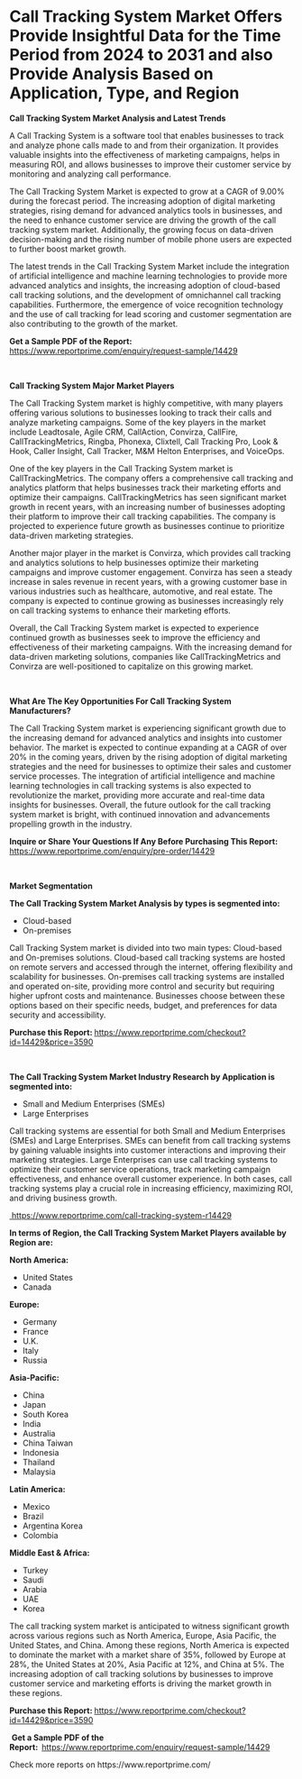 <p><h1>Call Tracking System Market Offers Provide Insightful Data for the Time Period from 2024 to 2031 and also Provide Analysis Based on Application, Type, and Region</h1></p><p><strong>Call Tracking System Market Analysis and Latest Trends</strong></p>
<p><p>A Call Tracking System is a software tool that enables businesses to track and analyze phone calls made to and from their organization. It provides valuable insights into the effectiveness of marketing campaigns, helps in measuring ROI, and allows businesses to improve their customer service by monitoring and analyzing call performance.</p><p>The Call Tracking System Market is expected to grow at a CAGR of 9.00% during the forecast period. The increasing adoption of digital marketing strategies, rising demand for advanced analytics tools in businesses, and the need to enhance customer service are driving the growth of the call tracking system market. Additionally, the growing focus on data-driven decision-making and the rising number of mobile phone users are expected to further boost market growth.</p><p>The latest trends in the Call Tracking System Market include the integration of artificial intelligence and machine learning technologies to provide more advanced analytics and insights, the increasing adoption of cloud-based call tracking solutions, and the development of omnichannel call tracking capabilities. Furthermore, the emergence of voice recognition technology and the use of call tracking for lead scoring and customer segmentation are also contributing to the growth of the market.</p></p>
<p><strong>Get a Sample PDF of the Report:&nbsp;</strong> <a href="https://www.reportprime.com/enquiry/request-sample/14429">https://www.reportprime.com/enquiry/request-sample/14429</a></p>
<p>&nbsp;</p>
<p><strong>Call Tracking System Major Market Players</strong></p>
<p><p>The Call Tracking System market is highly competitive, with many players offering various solutions to businesses looking to track their calls and analyze marketing campaigns. Some of the key players in the market include Leadtosale, Agile CRM, CallAction, Convirza, CallFire, CallTrackingMetrics, Ringba, Phonexa, Clixtell, Call Tracking Pro, Look & Hook, Caller Insight, Call Tracker, M&M Helton Enterprises, and VoiceOps.</p><p>One of the key players in the Call Tracking System market is CallTrackingMetrics. The company offers a comprehensive call tracking and analytics platform that helps businesses track their marketing efforts and optimize their campaigns. CallTrackingMetrics has seen significant market growth in recent years, with an increasing number of businesses adopting their platform to improve their call tracking capabilities. The company is projected to experience future growth as businesses continue to prioritize data-driven marketing strategies.</p><p>Another major player in the market is Convirza, which provides call tracking and analytics solutions to help businesses optimize their marketing campaigns and improve customer engagement. Convirza has seen a steady increase in sales revenue in recent years, with a growing customer base in various industries such as healthcare, automotive, and real estate. The company is expected to continue growing as businesses increasingly rely on call tracking systems to enhance their marketing efforts.</p><p>Overall, the Call Tracking System market is expected to experience continued growth as businesses seek to improve the efficiency and effectiveness of their marketing campaigns. With the increasing demand for data-driven marketing solutions, companies like CallTrackingMetrics and Convirza are well-positioned to capitalize on this growing market.</p></p>
<p>&nbsp;</p>
<p><strong>What Are The Key Opportunities For Call Tracking System Manufacturers?</strong></p>
<p><p>The Call Tracking System market is experiencing significant growth due to the increasing demand for advanced analytics and insights into customer behavior. The market is expected to continue expanding at a CAGR of over 20% in the coming years, driven by the rising adoption of digital marketing strategies and the need for businesses to optimize their sales and customer service processes. The integration of artificial intelligence and machine learning technologies in call tracking systems is also expected to revolutionize the market, providing more accurate and real-time data insights for businesses. Overall, the future outlook for the call tracking system market is bright, with continued innovation and advancements propelling growth in the industry.</p></p>
<p><strong>Inquire or Share Your Questions If Any Before Purchasing This Report:</strong> <a href="https://www.reportprime.com/enquiry/pre-order/14429">https://www.reportprime.com/enquiry/pre-order/14429</a></p>
<p>&nbsp;</p>
<p><strong>Market Segmentation</strong></p>
<p><strong>The Call Tracking System Market Analysis by types is segmented into:</strong></p>
<p><ul><li>Cloud-based</li><li>On-premises</li></ul></p>
<p><p>Call Tracking System market is divided into two main types: Cloud-based and On-premises solutions. Cloud-based call tracking systems are hosted on remote servers and accessed through the internet, offering flexibility and scalability for businesses. On-premises call tracking systems are installed and operated on-site, providing more control and security but requiring higher upfront costs and maintenance. Businesses choose between these options based on their specific needs, budget, and preferences for data security and accessibility.</p></p>
<p><strong>Purchase this Report:&nbsp;</strong><a href="https://www.reportprime.com/checkout?id=14429&price=3590">https://www.reportprime.com/checkout?id=14429&price=3590</a></p>
<p>&nbsp;</p>
<p><strong>The Call Tracking System Market Industry Research by Application is segmented into:</strong></p>
<p><ul><li>Small and Medium Enterprises (SMEs)</li><li>Large Enterprises</li></ul></p>
<p><p>Call tracking systems are essential for both Small and Medium Enterprises (SMEs) and Large Enterprises. SMEs can benefit from call tracking systems by gaining valuable insights into customer interactions and improving their marketing strategies. Large Enterprises can use call tracking systems to optimize their customer service operations, track marketing campaign effectiveness, and enhance overall customer experience. In both cases, call tracking systems play a crucial role in increasing efficiency, maximizing ROI, and driving business growth.</p></p>
<p><a href="https://www.reportprime.com/call-tracking-system-r14429">&nbsp;https://www.reportprime.com/call-tracking-system-r14429</a></p>
<p><strong>In terms of Region, the Call Tracking System Market Players available by Region are:</strong></p>
<p>
    <p> <strong> North America: </strong>
        <ul>
            <li>United States</li>
            <li>Canada</li>
        </ul>
        </p> 
    <p> <strong> Europe: </strong>
        <ul>
            <li>Germany</li>
            <li>France</li>
            <li>U.K.</li>
            <li>Italy</li>
            <li>Russia</li>
        </ul>
        </p> 
    <p> <strong> Asia-Pacific: </strong>
        <ul>
            <li>China</li>
            <li>Japan</li>
            <li>South Korea</li>
            <li>India</li>
            <li>Australia</li>
            <li>China Taiwan</li>
            <li>Indonesia</li>
            <li>Thailand</li>
            <li>Malaysia</li>
        </ul>
        </p> 
    <p> <strong> Latin America: </strong>
        <ul>
            <li>Mexico</li>
            <li>Brazil</li>
            <li>Argentina Korea</li>
            <li>Colombia</li>
        </ul>
        </p> 
    <p> <strong> Middle East & Africa: </strong>
        <ul>
            <li>Turkey</li>
            <li>Saudi</li>
            <li>Arabia</li>
            <li>UAE</li>
            <li>Korea</li>
        </ul>
    </p>
    </p>
<p><p>The call tracking system market is anticipated to witness significant growth across various regions such as North America, Europe, Asia Pacific, the United States, and China. Among these regions, North America is expected to dominate the market with a market share of 35%, followed by Europe at 28%, the United States at 20%, Asia Pacific at 12%, and China at 5%. The increasing adoption of call tracking solutions by businesses to improve customer service and marketing efforts is driving the market growth in these regions.</p></p>
<p><strong>Purchase this Report: </strong><a href="https://www.reportprime.com/checkout?id=14429&price=3590">https://www.reportprime.com/checkout?id=14429&price=3590</a></p>
<p>&nbsp;<strong>Get a Sample PDF of the Report:&nbsp;&nbsp;</strong><a href="https://www.reportprime.com/enquiry/request-sample/14429">https://www.reportprime.com/enquiry/request-sample/14429</a></p>
<p><strong></strong></p>
<p>Check more reports on https://www.reportprime.com/</p>